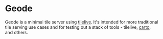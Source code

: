 # Geode

Geode is a minimal tile server using [tilelive](https://github.com/mapbox/tilelive.js). It's intended for more traditional tile serving use cases and for testing out a stack of tools - tilelive, [carto](https://github.com/mapbox/carto), and others.
